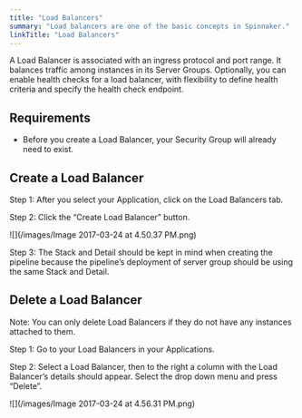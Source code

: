 ```yaml
---
title: "Load Balancers"
summary: "Load balancers are one of the basic concepts in Spinnaker."
linkTitle: "Load Balancers"
---
```


A Load Balancer is associated with an ingress protocol and port range. It balances traffic among instances in its Server Groups. Optionally, you can enable health checks for a load balancer, with flexibility to define health criteria and specify the health check endpoint.

## Requirements

- Before you create a Load Balancer, your Security Group will already need to exist.


## Create a Load Balancer

Step 1: After you select your Application, click on the Load Balancers tab.

Step 2: Click the “Create Load Balancer” button.

![](/images/Image 2017-03-24 at 4.50.37 PM.png)

Step 3: The Stack and Detail should be kept in mind when creating the pipeline because the pipeline’s deployment of server group should be using the same Stack and Detail.


## Delete a Load Balancer

Note: You can only delete Load Balancers if they do not have any instances attached to them.

Step 1: Go to your Load Balancers in your Applications.

Step 2: Select a Load Balancer, then to the right a column with the Load Balancer’s details should appear. Select the drop down menu and press “Delete”.

![](/images/Image 2017-03-24 at 4.56.31 PM.png)
